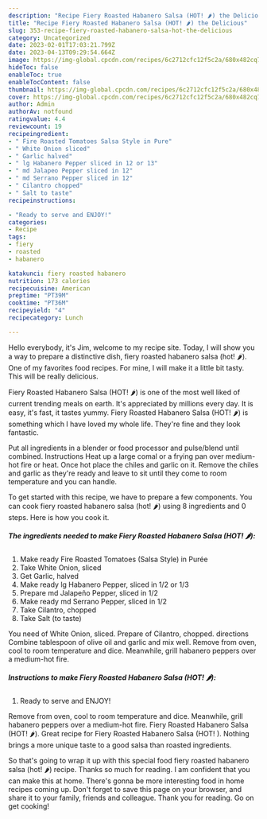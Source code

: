 ```yaml
---
description: "Recipe Fiery Roasted Habanero Salsa (HOT! 🌶) the Delicious"
title: "Recipe Fiery Roasted Habanero Salsa (HOT! 🌶) the Delicious"
slug: 353-recipe-fiery-roasted-habanero-salsa-hot-the-delicious
category: Uncategorized
date: 2023-02-01T17:03:21.799Z
date: 2023-04-13T09:29:54.664Z
image: https://img-global.cpcdn.com/recipes/6c2712cfc12f5c2a/680x482cq70/fiery-roasted-habanero-salsa-hot-recipe-main-photo.jpg
hideToc: false
enableToc: true
enableTocContent: false
thumbnail: https://img-global.cpcdn.com/recipes/6c2712cfc12f5c2a/680x482cq70/fiery-roasted-habanero-salsa-hot-recipe-main-photo.jpg
cover: https://img-global.cpcdn.com/recipes/6c2712cfc12f5c2a/680x482cq70/fiery-roasted-habanero-salsa-hot-recipe-main-photo.jpg
author: Admin
authorAv: notfound
ratingvalue: 4.4
reviewcount: 19
recipeingredient:
- " Fire Roasted Tomatoes Salsa Style in Pure"
- " White Onion sliced"
- " Garlic halved"
- " lg Habanero Pepper sliced in 12 or 13"
- " md Jalapeo Pepper sliced in 12"
- " md Serrano Pepper sliced in 12"
- " Cilantro chopped"
- " Salt to taste"
recipeinstructions:

- "Ready to serve and ENJOY!"
categories:
- Recipe
tags:
- fiery
- roasted
- habanero

katakunci: fiery roasted habanero 
nutrition: 173 calories
recipecuisine: American
preptime: "PT39M"
cooktime: "PT36M"
recipeyield: "4"
recipecategory: Lunch

---
```



Hello everybody, it's Jim, welcome to my recipe site. Today, I will show you a way to prepare a distinctive dish, fiery roasted habanero salsa (hot! 🌶). One of my favorites food recipes. For mine, I will make it a little bit tasty. This will be really delicious.

Fiery Roasted Habanero Salsa (HOT! 🌶) is one of the most well liked of current trending meals on earth. It's appreciated by millions every day. It is easy, it's fast, it tastes yummy. Fiery Roasted Habanero Salsa (HOT! 🌶) is something which I have loved my whole life. They're fine and they look fantastic.

Put all ingredients in a blender or food processor and pulse/blend until combined. Instructions Heat up a large comal or a frying pan over medium-hot fire or heat. Once hot place the chiles and garlic on it. Remove the chiles and garlic as they&#39;re ready and leave to sit until they come to room temperature and you can handle.


To get started with this recipe, we have to prepare a few components. You can cook fiery roasted habanero salsa (hot! 🌶) using 8 ingredients and 0 steps. Here is how you cook it.

<!--inarticleads1-->

##### The ingredients needed to make Fiery Roasted Habanero Salsa (HOT! 🌶):

1. Make ready  Fire Roasted Tomatoes (Salsa Style) in Purée
1. Take  White Onion, sliced
1. Get  Garlic, halved
1. Make ready  lg Habanero Pepper, sliced in 1/2 or 1/3
1. Prepare  md Jalapeño Pepper, sliced in 1/2
1. Make ready  md Serrano Pepper, sliced in 1/2
1. Take  Cilantro, chopped
1. Take  Salt (to taste)


You need of White Onion, sliced. Prepare of Cilantro, chopped. directions Combine tablespoon of olive oil and garlic and mix well. Remove from oven, cool to room temperature and dice. Meanwhile, grill habanero peppers over a medium-hot fire. 

<!--inarticleads2-->

##### Instructions to make Fiery Roasted Habanero Salsa (HOT! 🌶):


1. Ready to serve and ENJOY!

Remove from oven, cool to room temperature and dice. Meanwhile, grill habanero peppers over a medium-hot fire. Fiery Roasted Habanero Salsa (HOT! 🌶). Great recipe for Fiery Roasted Habanero Salsa (HOT! ). Nothing brings a more unique taste to a good salsa than roasted ingredients. 

So that's going to wrap it up with this special food fiery roasted habanero salsa (hot! 🌶) recipe. Thanks so much for reading. I am confident that you can make this at home. There's gonna be more interesting food in home recipes coming up. Don't forget to save this page on your browser, and share it to your family, friends and colleague. Thank you for reading. Go on get cooking!
